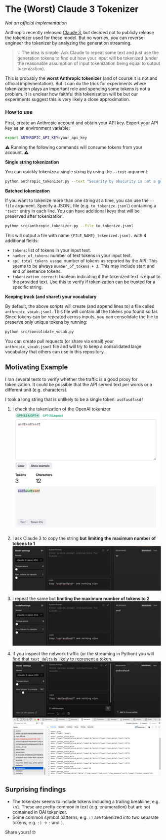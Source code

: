 # The (Worst) Claude 3 Tokenizer

_Not an official implementation_

Anthropic recently released [Claude 3](https://www.anthropic.com/news/claude-3-family), but decided not to publicly release the tokenizer used for these model. But no worries, you can reverse-engineer the tokenizer by analyzing the generation streaming.

> 💡 The idea is simple. Ask Claude to repeat some text and just use the generation tokens to find out how your input will be tokenized (under the reasonable assumption of input tokenization being equal to output tokenization).

This is probably the **worst Anthropic tokenizer** (and of course it is not and official implementation). But it can do the trick for experiments where tokenization plays an important role and spending some tokens is not a problem. It is unclear how faithful this tokenization will be but our experiments suggest this is very likely a close approximation.

### How to use

First, create an Anthropic account and obtain your API key. Export your API key as an environment variable:

```bash
export ANTHROPIC_API_KEY=your_api_key
```

⚠️ Running the following commands will consume tokens from your account. ⚠️

**Single string tokenization**

You can quickly tokenize a single string by using the `--text` argument:

```bash
python anthropic_tokenizer.py --text "Security by obscurity is not a good idea."
```

**Batched tokenization**

If you want to tokenize more than one string at a time, you can use the `--file` argument. Specify a JSONL file (e.g. `to_tokenize.jsonl`) containing a `"text"` entry in each line. You can have additional keys that will be preserved after tokenization.

```bash
python src/anthropic_tokenizer.py --file to_tokenize.jsonl
```

This will output a file with name `{FILE_NAME}_tokenized.jsonl.` with 4 additional fields:
* `tokens`: list of tokens in your input text.
* `number_of_tokens`: number of text tokens in your input text.
* `api_total_tokens_usage`: number of tokens as reported by the API. This seems to be always `number_of_tokens + 3`. This may include start and end of sentence tokens.
* `tokenization_correct`: boolean indicating if the tokenized text is equal to the provided text. Use this to verify if tokenization can be trusted for a specific string.

**Keeping track (and share!) your vocabulary**

By default, the above scripts will create (and append lines to) a file called `anthropic_vocab.jsonl`. This file will contain all the tokens you found so far. Since tokens can be repeated across inputs, you can consolidate the file to preserve only unique tokens by running:

```bash
python src/consolidate_vocab.py
```

You can create pull requests (or share via email) your `anthropic_vocab.jsonl` file and will try to keep a consolidated large vocabulary that others can use in this repository.

## Motivating Example

I ran several tests to verify whether the traffic is a good proxy for tokenization. It could be possible that the API served text per words or a different unit (e.g. characters).

I took a long string that is unlikely to be a single token: `asdfasdfasdf`

1. I check the tokenization of the OpenAI tokenizer
![OpenAI tokenization for asdfasdfasdf](imgs/openai.png)

2. I ask Claude 3 to copy the string **but limiting the maximum number of tokens to 1**
![Claude 3 first token for asdfasdfasdf](imgs/1token.png)

3. I repeat the same but **limiting the maximum number of tokens to 2**
![Claude 3 first token for asdfasdfasdf](imgs/2tokens.png)

4. If you inspect the network traffic (or the streaming in Python) you will find that `text_delta` is likely to represent a token.
![Network traffic for asdfasdfasdf](imgs/traffic.png)


## Surprising findings
* The tokenizer seems to include tokens including a trailing breakline, e.g. `\n1`. These are pretty common in text (e.g. enumeration) but are not contained in OAI tokenizer.
* Some common symbol patterns, e.g. `:)` are tokenized into two separate tokens, e.g. `:)` -> `:` and `)`.

Share yours! 🤓